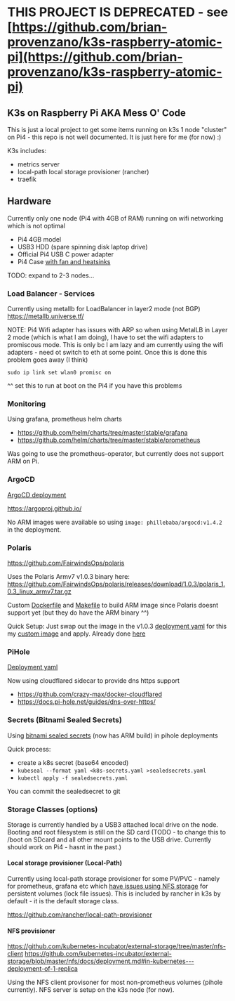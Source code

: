 # THIS PROJECT IS DEPRECATED - see [https://github.com/brian-provenzano/k3s-raspberry-atomic-pi](https://github.com/brian-provenzano/k3s-raspberry-atomic-pi)


## K3s on Raspberry Pi AKA Mess O' Code
This is just a local project to get some items running on k3s 1 node "cluster" on Pi4 - this repo is not well documented.  It is just here for me (for now) :)

K3s includes:
- metrics server
- local-path local storage provisioner (rancher)
- traefik

## Hardware
Currently only one node (Pi4 with 4GB of RAM) running on wifi networking which is not optimal
- Pi4 4GB model
- USB3 HDD (spare spinning disk laptop drive)
- Official Pi4 USB C power adapter
- Pi4 Case [with fan and heatsinks](https://www.amazon.com/gp/product/B01LXSMY1N/ref=ppx_yo_dt_b_search_asin_title?ie=UTF8&psc=1)

TODO: expand to 2-3 nodes...

### Load Balancer - Services
Currently using metallb for LoadBalancer in layer2 mode (not BGP)
https://metallb.universe.tf/

NOTE: Pi4 Wifi adapter has issues with ARP so when using MetalLB in Layer 2 mode (which is what I am doing), I have to set the wifi adapters to promiscous mode.  This is only bc I am lazy and am currently using the wifi adapters - need ot switch to eth at some point.  Once this is done this problem goes away (I think)

```
sudo ip link set wlan0 promisc on
```
^^ set this to run at boot on the Pi4 if you have this problems


### Monitoring
Using grafana, prometheus helm charts
- https://github.com/helm/charts/tree/master/stable/grafana
- https://github.com/helm/charts/tree/master/stable/prometheus

Was going to use the prometheus-operator, but currently does not support ARM on Pi.


### ArgoCD
[ArgoCD deployment](/k8s/argocd)

https://argoproj.github.io/

No ARM images were available so using `image: phillebaba/argocd:v1.4.2` in the deployment.


### Polaris
https://github.com/FairwindsOps/polaris

Uses the Polaris Armv7 v1.0.3 binary here: https://github.com/FairwindsOps/polaris/releases/download/1.0.3/polaris_1.0.3_linux_armv7.tar.gz

Custom [Dockerfile](/k8s/polaris/Dockerfile) and [Makefile](/k8s/polaris/Makefile) to build ARM image since Polaris doesnt support yet (but they do have the ARM binary ^^)

Quick Setup:
Just swap out the image in the v1.0.3 [deployment yaml](https://github.com/FairwindsOps/polaris/releases/download/1.0.3/dashboard.yaml) for this my [custom image](https://hub.docker.com/r/warpigg/polaris-arm) and apply.  Already done [here](/k8s/polaris/dashboard.yaml)


### PiHole
[Deployment yaml](/k8s/staging/pihole)

Now using cloudflared sidecar to provide dns https support

- https://github.com/crazy-max/docker-cloudflared 
- https://docs.pi-hole.net/guides/dns-over-https/


### Secrets (Bitnami Sealed Secrets)
Using [bitnami sealed secrets](https://github.com/bitnami-labs/sealed-secrets) (now has ARM build) in pihole deployments

Quick process:
- create a k8s secret (base64 encoded)
- `kubeseal --format yaml <k8s-secrets.yaml >sealedsecrets.yaml`
- `kubectl apply -f sealedsecrets.yaml`

You can commit the sealedsecret to git

### Storage Classes (options)
Storage is currently handled by a USB3 attached local drive on the node.  Booting and root filesystem is still on the SD card (TODO - to change this to /boot on SDcard and all other mount points to the USB drive.  Currently should work on Pi4 - hasnt in the past.)

#### Local storage provisioner (Local-Path)
Currently using local-path storage provisioner for some PV/PVC - namely for prometheus, grafana etc which [have issues using NFS storage](https://github.com/prometheus/prometheus/issues/1600) for persistent volumes (lock file issues). This is included by rancher in k3s by default - it is the default storage class.

https://github.com/rancher/local-path-provisioner

#### NFS provisioner
https://github.com/kubernetes-incubator/external-storage/tree/master/nfs-client
https://github.com/kubernetes-incubator/external-storage/blob/master/nfs/docs/deployment.md#in-kubernetes---deployment-of-1-replica

Using the NFS client provisoner for most non-prometheus volumes (pihole currently).  NFS server is setup on the k3s node (for now).
